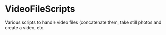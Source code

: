 # VideoFileScripts
Various scripts to handle video files (concatenate them, take still photos and create a video, etc.
